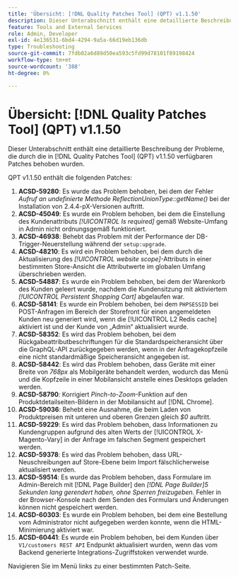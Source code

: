 ```yaml
---
title: 'Übersicht: [!DNL Quality Patches Tool] (QPT) v1.1.50'
description: Dieser Unterabschnitt enthält eine detaillierte Beschreibung der Probleme, die durch die in Version 1.1.50  [!DNL Quality Patches Tool]  Patches behoben wurden.
feature: Tools and External Services
role: Admin, Developer
exl-id: 4e136531-6bd4-4294-9a5a-66d19eb136db
type: Troubleshooting
source-git-commit: 7fdb02a6d89d50ea593c5fd99d78101f89198424
workflow-type: tm+mt
source-wordcount: '388'
ht-degree: 0%

---
```


# Übersicht: [!DNL Quality Patches Tool] (QPT) v1.1.50

Dieser Unterabschnitt enthält eine detaillierte Beschreibung der Probleme, die durch die in [!DNL Quality Patches Tool] (QPT) v1.1.50 verfügbaren Patches behoben wurden.

QPT v1.1.50 enthält die folgenden Patches:

1. **ACSD-59280**: Es wurde das Problem behoben, bei dem der Fehler *Aufruf an undefinierte Methode ReflectionUnionType::getName()* bei der Installation von 2.4.4-pX-Versionen auftritt.
1. **ACSD-45049**: Es wurde ein Problem behoben, bei dem die Einstellung des Kundenattributs *[!UICONTROL Is required]* gemäß Website-Umfang in Admin nicht ordnungsgemäß funktioniert.
1. **ACSD-46938**: Behebt das Problem mit der Performance der DB-Trigger-Neuerstellung während der `setup:upgrade`.
1. **ACSD-48210**: Es wird ein Problem behoben, bei dem durch die Aktualisierung des *[!UICONTROL website scope]*-Attributs in einer bestimmten Store-Ansicht die Attributwerte im globalen Umfang überschrieben werden.
1. **ACSD-54887**: Es wurde ein Problem behoben, bei dem der Warenkorb des Kunden geleert wurde, nachdem die Kundensitzung mit aktiviertem *[!UICONTROL Persistent Shopping Cart]* abgelaufen war.
1. **ACSD-58141**: Es wurde ein Problem behoben, bei dem `PHPSESSID` bei POST-Anfragen im Bereich der Storefront für einen angemeldeten Kunden neu generiert wird, wenn die [!UICONTROL L2 Redis cache] aktiviert ist und der Kunde von „Admin“ aktualisiert wurde.
1. **ACSD-58352**: Es wird das Problem behoben, bei dem Rückgabeattributbeschriftungen für die Standardspeicheransicht über die GraphQL-API zurückgegeben werden, wenn in der Anfragekopfzeile eine nicht standardmäßige Speicheransicht angegeben ist.
1. **ACSD-58442**: Es wird das Problem behoben, dass Geräte mit einer Breite von *768px* als Mobilgeräte behandelt werden, wodurch das Menü und die Kopfzeile in einer Mobilansicht anstelle eines Desktops geladen werden.
1. **ACSD-58790**: Korrigiert *Pinch-to-Zoom*-Funktion auf den Produktdetailseiten-Bildern in der Mobilansicht auf [!DNL Chrome].
1. **ACSD-59036**: Behebt eine Ausnahme, die beim Laden von Produktpreisen mit unteren und oberen Grenzen gleich *$0* auftritt.
1. **ACSD-59229**: Es wird das Problem behoben, dass Informationen zu Kundengruppen aufgrund des alten Werts der [!UICONTROL X-Magento-Vary] in der Anfrage im falschen Segment gespeichert werden.
1. **ACSD-59378**: Es wird das Problem behoben, dass URL-Neuschreibungen auf Store-Ebene beim Import fälschlicherweise aktualisiert werden.
1. **ACSD-59514**: Es wurde das Problem behoben, dass Formulare im Admin-Bereich mit [!DNL Page Builder] den *[!DNL Page Builder]5 Sekunden lang gerendert haben, ohne Sperren freizugeben.* Fehler in der Browser-Konsole nach dem Senden des Formulars und Änderungen können nicht gespeichert werden.
1. **ACSD-60303**: Es wurde ein Problem behoben, bei dem eine Bestellung vom Administrator nicht aufgegeben werden konnte, wenn die HTML-Minimierung aktiviert war.
1. **ACSD-60441**: Es wurde ein Problem behoben, bei dem Kunden über `V1/customers REST API` Endpunkt aktualisiert wurden, wenn das vom Backend generierte Integrations-Zugriffstoken verwendet wurde.

Navigieren Sie im Menü links zu einer bestimmten Patch-Seite.
